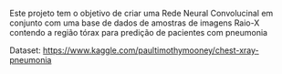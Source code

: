 Este projeto tem o objetivo de criar uma Rede Neural Convolucinal em conjunto com uma base de dados de amostras de imagens Raio-X contendo a região tórax para predição de pacientes com pneumonia

Dataset: https://www.kaggle.com/paultimothymooney/chest-xray-pneumonia

